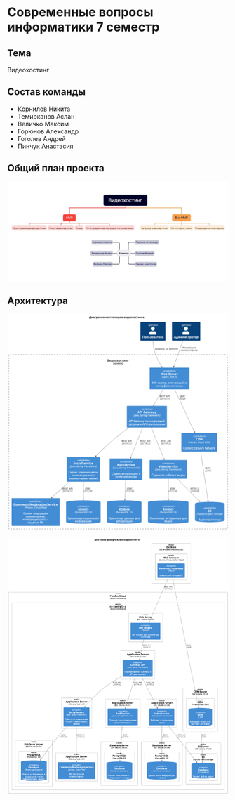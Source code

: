 # Современные вопросы информатики 7 семестр

## Тема

Видеохостинг

## Состав команды

- Корнилов Никита
- Темирканов Аслан
- Величко Максим
- Горюнов Александр
- Гоголев Андрей
- Пинчук Анастасия

## Общий план проекта

![overview](overview.jpg)

## Архитектура

![container](container.png)

![deployment](deployment.png)
